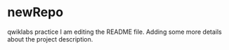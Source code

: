 # newRepo
qwiklabs practice
I am editing the README file. Adding some more details about the project description.
